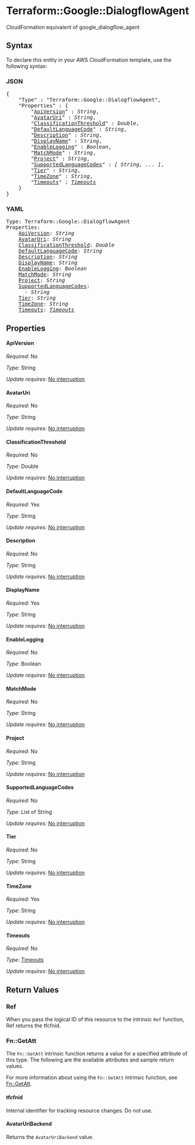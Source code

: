 # Terraform::Google::DialogflowAgent

CloudFormation equivalent of google_dialogflow_agent

## Syntax

To declare this entity in your AWS CloudFormation template, use the following syntax:

### JSON

<pre>
{
    "Type" : "Terraform::Google::DialogflowAgent",
    "Properties" : {
        "<a href="#apiversion" title="ApiVersion">ApiVersion</a>" : <i>String</i>,
        "<a href="#avataruri" title="AvatarUri">AvatarUri</a>" : <i>String</i>,
        "<a href="#classificationthreshold" title="ClassificationThreshold">ClassificationThreshold</a>" : <i>Double</i>,
        "<a href="#defaultlanguagecode" title="DefaultLanguageCode">DefaultLanguageCode</a>" : <i>String</i>,
        "<a href="#description" title="Description">Description</a>" : <i>String</i>,
        "<a href="#displayname" title="DisplayName">DisplayName</a>" : <i>String</i>,
        "<a href="#enablelogging" title="EnableLogging">EnableLogging</a>" : <i>Boolean</i>,
        "<a href="#matchmode" title="MatchMode">MatchMode</a>" : <i>String</i>,
        "<a href="#project" title="Project">Project</a>" : <i>String</i>,
        "<a href="#supportedlanguagecodes" title="SupportedLanguageCodes">SupportedLanguageCodes</a>" : <i>[ String, ... ]</i>,
        "<a href="#tier" title="Tier">Tier</a>" : <i>String</i>,
        "<a href="#timezone" title="TimeZone">TimeZone</a>" : <i>String</i>,
        "<a href="#timeouts" title="Timeouts">Timeouts</a>" : <i><a href="timeouts.md">Timeouts</a></i>
    }
}
</pre>

### YAML

<pre>
Type: Terraform::Google::DialogflowAgent
Properties:
    <a href="#apiversion" title="ApiVersion">ApiVersion</a>: <i>String</i>
    <a href="#avataruri" title="AvatarUri">AvatarUri</a>: <i>String</i>
    <a href="#classificationthreshold" title="ClassificationThreshold">ClassificationThreshold</a>: <i>Double</i>
    <a href="#defaultlanguagecode" title="DefaultLanguageCode">DefaultLanguageCode</a>: <i>String</i>
    <a href="#description" title="Description">Description</a>: <i>String</i>
    <a href="#displayname" title="DisplayName">DisplayName</a>: <i>String</i>
    <a href="#enablelogging" title="EnableLogging">EnableLogging</a>: <i>Boolean</i>
    <a href="#matchmode" title="MatchMode">MatchMode</a>: <i>String</i>
    <a href="#project" title="Project">Project</a>: <i>String</i>
    <a href="#supportedlanguagecodes" title="SupportedLanguageCodes">SupportedLanguageCodes</a>: <i>
      - String</i>
    <a href="#tier" title="Tier">Tier</a>: <i>String</i>
    <a href="#timezone" title="TimeZone">TimeZone</a>: <i>String</i>
    <a href="#timeouts" title="Timeouts">Timeouts</a>: <i><a href="timeouts.md">Timeouts</a></i>
</pre>

## Properties

#### ApiVersion

_Required_: No

_Type_: String

_Update requires_: [No interruption](https://docs.aws.amazon.com/AWSCloudFormation/latest/UserGuide/using-cfn-updating-stacks-update-behaviors.html#update-no-interrupt)

#### AvatarUri

_Required_: No

_Type_: String

_Update requires_: [No interruption](https://docs.aws.amazon.com/AWSCloudFormation/latest/UserGuide/using-cfn-updating-stacks-update-behaviors.html#update-no-interrupt)

#### ClassificationThreshold

_Required_: No

_Type_: Double

_Update requires_: [No interruption](https://docs.aws.amazon.com/AWSCloudFormation/latest/UserGuide/using-cfn-updating-stacks-update-behaviors.html#update-no-interrupt)

#### DefaultLanguageCode

_Required_: Yes

_Type_: String

_Update requires_: [No interruption](https://docs.aws.amazon.com/AWSCloudFormation/latest/UserGuide/using-cfn-updating-stacks-update-behaviors.html#update-no-interrupt)

#### Description

_Required_: No

_Type_: String

_Update requires_: [No interruption](https://docs.aws.amazon.com/AWSCloudFormation/latest/UserGuide/using-cfn-updating-stacks-update-behaviors.html#update-no-interrupt)

#### DisplayName

_Required_: Yes

_Type_: String

_Update requires_: [No interruption](https://docs.aws.amazon.com/AWSCloudFormation/latest/UserGuide/using-cfn-updating-stacks-update-behaviors.html#update-no-interrupt)

#### EnableLogging

_Required_: No

_Type_: Boolean

_Update requires_: [No interruption](https://docs.aws.amazon.com/AWSCloudFormation/latest/UserGuide/using-cfn-updating-stacks-update-behaviors.html#update-no-interrupt)

#### MatchMode

_Required_: No

_Type_: String

_Update requires_: [No interruption](https://docs.aws.amazon.com/AWSCloudFormation/latest/UserGuide/using-cfn-updating-stacks-update-behaviors.html#update-no-interrupt)

#### Project

_Required_: No

_Type_: String

_Update requires_: [No interruption](https://docs.aws.amazon.com/AWSCloudFormation/latest/UserGuide/using-cfn-updating-stacks-update-behaviors.html#update-no-interrupt)

#### SupportedLanguageCodes

_Required_: No

_Type_: List of String

_Update requires_: [No interruption](https://docs.aws.amazon.com/AWSCloudFormation/latest/UserGuide/using-cfn-updating-stacks-update-behaviors.html#update-no-interrupt)

#### Tier

_Required_: No

_Type_: String

_Update requires_: [No interruption](https://docs.aws.amazon.com/AWSCloudFormation/latest/UserGuide/using-cfn-updating-stacks-update-behaviors.html#update-no-interrupt)

#### TimeZone

_Required_: Yes

_Type_: String

_Update requires_: [No interruption](https://docs.aws.amazon.com/AWSCloudFormation/latest/UserGuide/using-cfn-updating-stacks-update-behaviors.html#update-no-interrupt)

#### Timeouts

_Required_: No

_Type_: <a href="timeouts.md">Timeouts</a>

_Update requires_: [No interruption](https://docs.aws.amazon.com/AWSCloudFormation/latest/UserGuide/using-cfn-updating-stacks-update-behaviors.html#update-no-interrupt)

## Return Values

### Ref

When you pass the logical ID of this resource to the intrinsic `Ref` function, Ref returns the tfcfnid.

### Fn::GetAtt

The `Fn::GetAtt` intrinsic function returns a value for a specified attribute of this type. The following are the available attributes and sample return values.

For more information about using the `Fn::GetAtt` intrinsic function, see [Fn::GetAtt](https://docs.aws.amazon.com/AWSCloudFormation/latest/UserGuide/intrinsic-function-reference-getatt.html).

#### tfcfnid

Internal identifier for tracking resource changes. Do not use.

#### AvatarUriBackend

Returns the <code>AvatarUriBackend</code> value.

